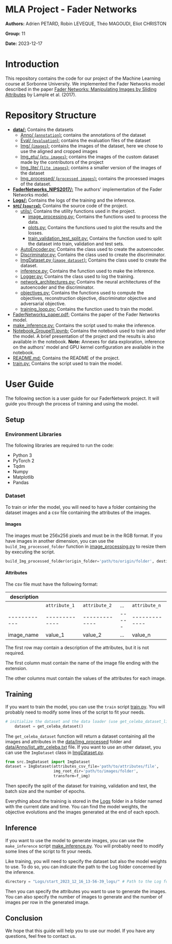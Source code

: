 # MLA Project - Fader Networks

**Authors:** Adrien PETARD, Robin LEVEQUE, Théo MAGOUDI, Eliot CHRISTON

**Group:** 11

**Date:** 2023-12-17


# Introduction

This repository contains the code for our project of the Machine Learning course at Sorbonne University.
We implemented the Fader Networks model described in the paper [Fader Networks: Manipulating Images by Sliding Attributes](https://arxiv.org/abs/1706.00409) by Lample et al. (2017).

# Repository Structure

- <u>**[data/](data/):**</u> Contains the datasets
    - <u>[Anno/](data/Anno/) (`annotation`):</u> contains the annotations of the dataset
    - <u>[Eval/](data/Eval/) (`evaluation`):</u> contains the evaluation files of the dataset
    - <u>[Img/](data/Img/) (`images`):</u> contains the images of the dataset, here we chose to use the aligned and cropped images
    - <u>[Img_etu/](data/Img_etu/) (`etu images`):</u> contains the images of the custom dataset made by the contributors of the project
    - <u>[Img_lite/](data/Img_lite/) (`lite images`):</u> contains a smaller version of the images of the dataset
    - <u>[Img_processed/](data/Img_processed/) (`processed images`):</u> contains the processed images of the dataset.
- <u>**[FaderNetworks_NIPS2017/](FaderNetworks_NIPS2017/):**</u> The authors' implementation of the Fader Networks model.
- <u>**[Logs/](Logs/):**</u> Contains the logs of the training and the inference.
- <u>**[src/](src/) (`source`):**</u> Contains the source code of the project.
    - <u>[utils/](src/utils/):</u> Contains the utility functions used in the project.
        - <u>[image_processing.py](src/utils/image_processing.py):</u> Contains the functions used to process the data.
        - <u>[plots.py](src/utils/plots.py):</u> Contains the functions used to plot the results and the losses.
        - <u>[train_validation_test_split.py](src/utils/train_validation_test_split.py):</u> Contains the function used to split the dataset into train, validation and test sets.
    - <u>[AutoEncoder.py](src/AutoEncoder.py):</u> Contains the class used to create the autoencoder.
    - <u>[Discriminator.py](src/Discriminator.py):</u> Contains the class used to create the discriminator.
    - <u>[ImgDataset.py](src/ImgDataset.py) (`image dataset`):</u> Contains the class used to create the dataset.
    - <u>[inference.py](src/inference.py):</u> Contains the function used to make the inference.
    - <u>[Logger.py](src/Logger.py):</u> Contains the class used to log the training.
    - <u>[network_architectures.py](src/network_architectures.py):</u> Contains the neural architectures of the autoencoder and the discriminator.
    - <u>[objectives.py](src/objectives.py):</u> Contains the functions used to compute the objectives, reconstruction objective, discriminator objective and adversarial objective.
    - <u>[training_loop.py](src/training_loop.py):</u> Contains the function used to train the model.
- <u>[FaderNetworks_paper.pdf](FaderNetworks_paper.pdf):</u> Contains the paper of the Fader Networks model.
- <u>[make_inference.py](make_inference.py):</u> Contains the script used to make the inference.
- <u>[Notebook_Groupe11.ipynb](Notebook_Groupe11.ipynb):</u> Contains the notebook used to train and infer the model. A brief presentation of the project and the results is also available in the notebook. **Note:** Annexes for data exploration, inference on the authors' model and GPU kernel configuration are available in the notebook.
- <u>[README.md](README.md):</u> Contains the README of the project.
- <u>[train.py](train.py):</u> Contains the script used to train the model.


# User Guide
The following section is a user guide for our FaderNetwork project.
It will guide you through the process of training and using the model.

## Setup

### Environment Libraries

The following libraries are required to run the code:

- Python 3
- PyTorch 2
- Tqdm
- Numpy
- Matplotlib
- Pandas

### Dataset

To train or infer the model, you will need to have a folder containing the dataset images and a csv file containing the attributes of the images.

#### Images

The images must be 256x256 pixels and must be in the RGB format. If you have images in another dimension, you can use the `build_Img_processed_folder` function in [image_processing.py](src/utils/image_processing.py) to resize them by executing the script.

```python
build_Img_processed_folder(origin_folder='path/to/origin/folder', destination_folder='path/to/destination/folder')
```

#### Attributes

The csv file must have the following format:

| description | | | | |
|-------------|-----|-----|-----|-----|
|            | `attribute_1` | `attribute_2` | ... | `attribute_n` |
|------------|-------------|-------------|-----|-------------|
| image_name | value_1 | value_2 | ... | value_n |

The first row may contain a description of the attributes, but it is not required.

The first column must contain the name of the image file ending with the extension.

The other columns must contain the values of the attributes for each image.


## Training

If you want to train the model, you can use the `train` script [train.py](train.py). You will probably need to modify some lines of the script to fit your needs.
```python
# initialize the dataset and the data loader (use get_celeba_dataset_lite() for a smaller dataset)
    dataset = get_celeba_dataset()
```
The `get_celeba_dataset` function will return a dataset containing all the images and attributes in the [data/Img_processed](data/Img_processed) folder and [data/Anno/list_attr_celeba.txt](data/Anno/list_attr_celeba.txt) file. If you want to use an other dataset, you can use the `ImgDataset` class in [ImgDataset.py](src/ImgDataset.py).

```python
from src.ImgDataset import ImgDataset
dataset = ImgDataset(attributes_csv_file='path/to/attributes/file', 
                     img_root_dir='path/to/images/folder', 
                     transform=f_img)
```

Then specify the split of the dataset for training, validation and test, the batch size and the number of epochs.


Everything about the training is stored in the [Logs](Logs) folder in a folder named with the current date and time. You can find the model weights, the objective evolutions and the images generated at the end of each epoch.

## Inference

If you want to use the model to generate images, you can use the `make_inference` script [make_inference.py](make_inference.py). You will probably need to modify some lines of the script to fit your needs.

Like training, you will need to specify the dataset but also the model weights to use. To do so, you can indicate the path to the Log folder concerned by the inference.

```python
directory = "Logs/start_2023_12_16_13-56-39_logs/" # Path to the Log folder
```

Then you can specify the attributes you want to use to generate the images. You can also specify the number of images to generate and the number of images per row in the generated image.

## Conclusion

We hope that this guide will help you to use our model. If you have any questions, feel free to contact us.